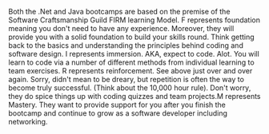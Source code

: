 Both the .Net and Java bootcamps are based on the premise of the Software
Craftsmanship Guild FIRM learning Model. F represents foundation meaning you
don't need to have any experience. Moreover, they will provide you with a
solid foundation to build your skills round. Think getting back to the basics
and understanding the principles behind coding and software design. I
represents immersion. AKA, expect to code. Alot. You will learn to code via a
number of different methods from individual learning to team exercises. R
represents reinforcement. See above just over and over again. Sorry, didn't
mean to be dreary, but repetition is often the way to become truly successful.
(Think about the 10,000 hour rule). Don't worry, they do spice things up with
coding quizzes and team projects.M represents Mastery. They want to provide
support for you after you finish the bootcamp and continue to grow as a
software developer including networking.


